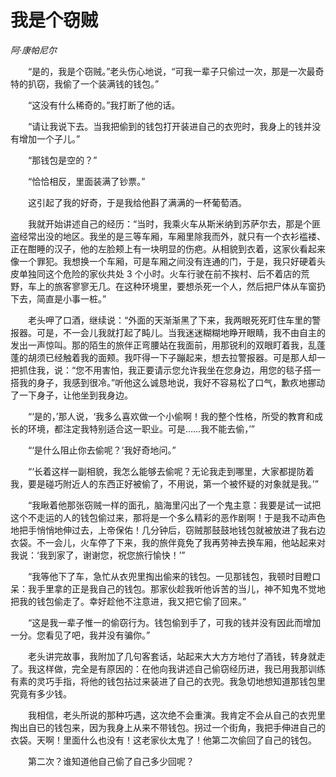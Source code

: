 # 我是个窃贼

*阿·康帕尼尔*

　　“是的，我是个窃贼。”老头伤心地说，“可我一辈子只偷过一次，那是一次最奇特的扒窃，我偷了一个装满钱的钱包。”

　　“这没有什么稀奇的。”我打断了他的话。

　　“请让我说下去。当我把偷到的钱包打开装进自己的衣兜时，我身上的钱并没有增加一个子儿。”

　　“那钱包是空的？”

　　“恰恰相反，里面装满了钞票。”

　　这引起了我的好奇，于是我给他斟了满满的一杯葡萄酒。

　　我就开始讲述自己的经历：“当时，我乘火车从斯米纳到苏萨尔去，那是个匪盗经常出没的地区。我坐的是三等车厢，车厢里除我而外，就只有一个衣衫褴褛、正在酣睡的汉子，他的左脸颊上有一块明显的伤疤。从相貌到衣着，这家伙看起来像一个罪犯。我想换一个车厢，可是车厢之间没有连通的门，于是，我只好硬着头皮单独同这个危险的家伙共处 3 个小时。火车行驶在前不挨村、后不着店的荒野，车上的旅客寥寥无几。在这种环境里，要想杀死一个人，然后把尸体从车窗扔下去，简直是小事一桩。”

　　老头呷了口酒，继续说：“外面的天渐渐黑了下来，我两眼死死盯住车里的警报器。可是，不一会儿我就打起了盹儿。当我迷迷糊糊地睁开眼睛，我不由自主的发出一声惊叫。那的陌生的旅伴正弯腰站在我面前，用那锐利的双眼盯着我，乱蓬蓬的胡须已经触着我的面颊。我吓得一下子蹦起来，想去拉警报器。可是那人却一把抓住我，说：“您不用害怕，我正要请示您允许我坐在您身边，用您的毯子搭一搭我的身子，我感到很冷。”听他这么诚恳地说，我好不容易松了口气，歉疚地挪动了一下身子，让他坐到我身边。

　　“‘是的，’那人说，‘我多么喜欢做一个小偷啊！我的整个性格，所受的教育和成长的环境，都注定我特别适合这一职业。可是……我不能去偷，’”

　　“‘是什么阻止你去偷呢？’我好奇地问。”

　　“‘长着这样一副相貌，我怎么能够去偷呢？无论我走到哪里，大家都提防着我，要是碰巧附近人的东西正好被偷了，不用说，第一个被怀疑的对象就是我。’”

　　“我瞅着他那张窃贼一样的面孔，脑海里闪出了一个鬼主意：我要是试一试把这个不走运的人的钱包偷过来，那将是一个多么精彩的恶作剧啊！于是我不动声色地把手悄悄地伸过去，上帝保佑！几分钟后，窃贼那鼓鼓地钱包就被放进了我右边衣袋。不一会儿，火车停了下来，我的旅伴竟免了我再劳神去换车厢，他站起来对我说：‘我到家了，谢谢您，祝您旅行愉快！’”

　　“我等他下了车，急忙从衣兜里掏出偷来的钱包。一见那钱包，我顿时目瞪口呆：我手里拿的正是我自己的钱包。那家伙趁我听他诉苦的当儿，神不知鬼不觉地把我的钱包偷走了。幸好趁他不注意进，我又把它偷了回来。”

　　“这是我一辈子惟一的偷窃行为。钱包偷到手了，可我的钱并没有因此而增加一分。您看见了吧，我并没有骗你。”

　　老头讲完故事，我附加了几句客套话，站起来大大方方地付了酒钱，转身就走了。我这样做，完全是有原因的：在他向我讲述自己偷窃经历进，我已用我那训练有素的灵巧手指，将他的钱包拈过来装进了自己的衣兜。我急切地想知道那钱包里究竟有多少钱。

　　我相信，老头所说的那种巧遇，这次绝不会重演。我肯定不会从自己的衣兜里掏出自已的钱包来，因为我身上从来不带钱包。拐过一个街角，我把手伸进自己的衣袋。天啊！里面什么也没有！这老家伙太鬼了！他第二次偷回了自己的钱包。

　　第二次？谁知道他自己偷了自己多少回呢？